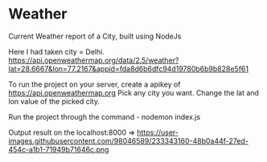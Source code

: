 # Weather
Current Weather report  of a City, built using NodeJs  


Here I had taken city = Delhi.
https://api.openweathermap.org/data/2.5/weather?lat=28.6667&lon=77.2167&appid=fda8d6b6dfc94d19780b6b9b828e5f61

To run the project on your server, create a apikey of https://api.openweathermap.org
Pick any city you want.
Change the lat and lon value of the picked city.

Run the project through the command - nodemon index.js

Output result on the localhost:8000 => https://user-images.githubusercontent.com/98046589/233343160-48b0a44f-27ed-454c-a1b1-71949b71646c.png

